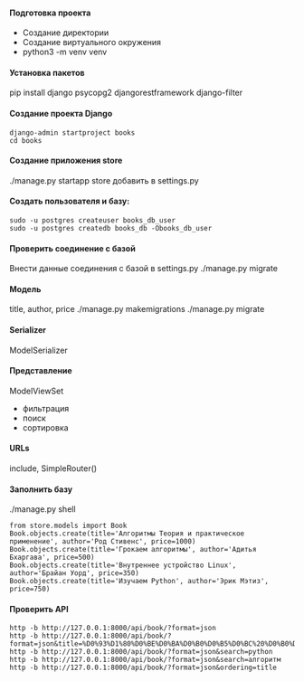 #### Подготовка проекта
- Создание директории
- Создание виртуального окружения
- python3 -m venv venv

#### Установка пакетов
pip install django psycopg2 djangorestframework django-filter

#### Создание проекта Django
```
django-admin startproject books
cd books
```

#### Создание приложения store
./manage.py startapp store
добавить в settings.py

#### Создать пользователя и базу:
```
sudo -u postgres createuser books_db_user
sudo -u postgres createdb books_db -Obooks_db_user
```

#### Проверить соединение с базой
Внести данные соединения с базой в settings.py
./manage.py migrate

#### Модель
title, author, price
./manage.py makemigrations
./manage.py migrate

#### Serializer
ModelSerializer

#### Представление
ModelViewSet
- фильтрация
- поиск
- сортировка

#### URLs
include, SimpleRouter()

#### Заполнить базу
./manage.py shell
```
from store.models import Book
Book.objects.create(title='Алгоритмы Теория и практическое применение', author='Род Стивенс', price=1000)
Book.objects.create(title='Грокаем алгоритмы', author='Адитья Бхаргава', price=500)
Book.objects.create(title='Внутреннее устройство Linux', author='Брайан Уорд', price=350)
Book.objects.create(title='Изучаем Python', author='Эрик Мэтиз', price=750)
```

#### Проверить API
```
http -b http://127.0.0.1:8000/api/book/?format=json
http -b http://127.0.0.1:8000/api/book/?format=json&title=%D0%93%D1%80%D0%BE%D0%BA%D0%B0%D0%B5%D0%BC%20%D0%B0%D0%BB%D0%B3%D0%BE%D1%80%D0%B8%D1%82%D0%BC%D1%8B
http -b http://127.0.0.1:8000/api/book/?format=json&search=python
http -b http://127.0.0.1:8000/api/book/?format=json&search=алгоритм
http -b http://127.0.0.1:8000/api/book/?format=json&ordering=title
```
